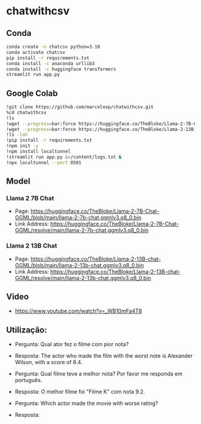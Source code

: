 # chatwithcsv

## Conda

```sh
conda create -n chatcsv python=3.10
conda activate chatcsv
pip install -r requirements.txt
conda install -c anaconda urllib3
conda install -c huggingface transformers
streamlit run app.py
```

## Google Colab

```sh
!git clone https://github.com/marceloxp/chatwithcsv.git
%cd chatwithcsv
!ls
!wget --progress=bar:force https://huggingface.co/TheBloke/Llama-2-7B-Chat-GGML/resolve/main/llama-2-7b-chat.ggmlv3.q8_0.bin
!wget --progress=bar:force https://huggingface.co/TheBloke/Llama-2-13B-chat-GGML/resolve/main/llama-2-13b-chat.ggmlv3.q8_0.bin
!ls -lah
!pip install -r requirements.txt
!npm init -y
!npm install localtunnel
!streamlit run app.py &>/content/logs.txt &
!npx localtunnel --port 8501
```

## Model

### Llama 2 7B Chat

- Page: https://huggingface.co/TheBloke/Llama-2-7B-Chat-GGML/blob/main/llama-2-7b-chat.ggmlv3.q8_0.bin
- Link Address: https://huggingface.co/TheBloke/Llama-2-7B-Chat-GGML/resolve/main/llama-2-7b-chat.ggmlv3.q8_0.bin

### Llama 2 13B Chat

- Page: https://huggingface.co/TheBloke/Llama-2-13B-chat-GGML/blob/main/llama-2-13b-chat.ggmlv3.q8_0.bin
- Link Address: https://huggingface.co/TheBloke/Llama-2-13B-chat-GGML/resolve/main/llama-2-13b-chat.ggmlv3.q8_0.bin

## Video

- https://www.youtube.com/watch?v=_WB10mFa4T8

## Utilização:

- Pergunta: Qual ator fez o filme com pior nota?
- Resposta: The actor who made the film with the worst note is Alexander Wilson, with a score of 8.4.

- Pergunta: Qual filme teve a melhor nota? Por favor me responda em português.
- Resposta: O melhor filme foi "Filme K" com nota 9.2.

- Pergunta: Which actor made the movie with worse rating?
- Resposta: 

